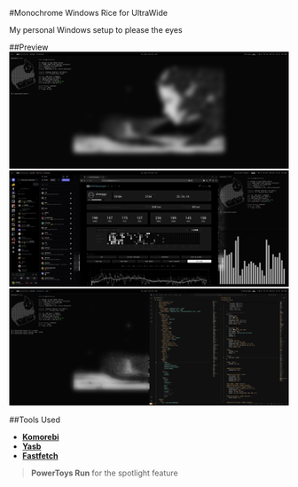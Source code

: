 #Monochrome Windows Rice for UltraWide

My personal Windows setup to please the eyes

##Preview
![Preview](./Screenshots/Full%20Screen%20Terminal%20Photo.png)
![Preview](./Screenshots/Media%20Browsing.png)
![Preview](./Screenshots/Terminal%20+%20VsCode.png)

##Tools Used
- **[Komorebi](https://github.com/LGUG2Z/komorebi)**
- **[Yasb](https://github.com/amnweb/yasb)**
- **[Fastfetch](https://github.com/fastfetch-cli/fastfetch)**

> **PowerToys Run** for the spotlight feature
